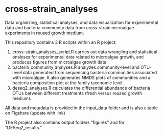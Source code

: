 # cross-strain_analyses

Data organizing, statistical analyses, and data visualization for experimental data and bacteria community data from cross-strain microalgae experiments in reused growth medium.

This repository contains 3 R scripts within an R project:
1) cross-strain_analyses_script.R carries out data wrangling and statistical analyses for experimental data related to microalgae growth, and produces figures from microalgae growth data. 
2) bacteria_community_analyses.R analyzes community-level and OTU-level data generated from sequencing bacteria communities associated with microalgae. It also generates NMDS plots of communities and a bacteria composition plot at the family taxonomic level.
3) deseq2_analyses.R calculates the differential abundance of bacteria OTUs between different treatments (fresh versus reused growth medium).

All data and metadata is provided in the input_data folder and is also citable on Figshare (update with link)

The R project also contains output folders "figures" and for "DESeq2_results."
